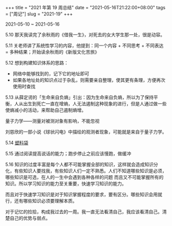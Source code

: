 +++
title = "2021 年第 19 周总结"
date = "2021-05-16T21:22:00+08:00"
tags = ["周记"]
slug = "2021-19"
+++

2021-05-10 ~ 2021-05-16

5.10 那天我读完了余秋雨的《借我一生》，对死去的女大学生那一处，很是动容。

5.11 关老师讲了系统性学习的内容，他提到：同一个内容 + 不同思考 + 不同表达 = 多种结果；开始读余秋雨的《新版文化苦旅》

5.12 想到构建知识体系的思路：

- 网络中能够找到的，记下它的地址即可
- 如果各地址处的知识点过于杂乱，则需要亲自整理，使其更有条理，方便再次使用时查找

5.13 从薛定谔的「生命来自负熵」引出：因为生命来自负熵，所以为了保持平衡，人从出生到死亡一直在增熵，人无法遏制这种现象的进行，但是人通过做一些使熵减小的活动，来帮助自己遏制熵增。

量子力学——测量对被测对象有影响，不能忽视

刘慈欣的一部小说《球状闪电》中描绘的观测者现象，可能就是来自于量子力学。

5.14 [塑料袋](/poetry/plastic-bag/)

5.15 通过阅读提高说话的能力；跑步停止之前应该慢跑，做缓冲

5.16 知识的过度丰富是每个人都不可能掌握全部的知识，这样就会造成知识分化，有些知识人要找我，有些知识人们一定不熟悉。人们不知道哪些知识是必须，哪些知识是可选，在人的一生中会遇到各种各样的问题 而且又不可能掌握所有的知识。所以学习知识的能力至关重要，快速学习知识的能力。

而且对于快速学习知识是对于知识掌握程度的要求，要有区分。哪些知识会用就行，还有哪些知识必须要理解本质。

对于记忆的捡拾，构成我过去的一周。我一直无法看清自己，我应该看清自己。清楚自己的优势与弱点。
